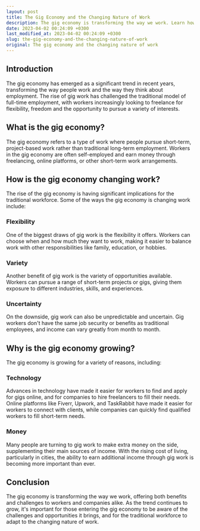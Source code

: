 ```yaml
---
layout: post
title: The Gig Economy and the Changing Nature of Work
description: The gig economy is transforming the way we work. Learn how this trend is changing the way people make money and how it's affecting the traditional workforce.
date: 2023-04-02 00:24:09 +0300
last_modified_at: 2023-04-02 00:24:09 +0300
slug: the-gig-economy-and-the-changing-nature-of-work
original: The gig economy and the changing nature of work
---
```

## Introduction

The gig economy has emerged as a significant trend in recent years, transforming the way people work and the way they think about employment. The rise of gig work has challenged the traditional model of full-time employment, with workers increasingly looking to freelance for flexibility, freedom and the opportunity to pursue a variety of interests. 

## What is the gig economy?

The gig economy refers to a type of work where people pursue short-term, project-based work rather than traditional long-term employment. Workers in the gig economy are often self-employed and earn money through freelancing, online platforms, or other short-term work arrangements. 

## How is the gig economy changing work?

The rise of the gig economy is having significant implications for the traditional workforce. Some of the ways the gig economy is changing work include:

### Flexibility

One of the biggest draws of gig work is the flexibility it offers. Workers can choose when and how much they want to work, making it easier to balance work with other responsibilities like family, education, or hobbies. 

### Variety

Another benefit of gig work is the variety of opportunities available. Workers can pursue a range of short-term projects or gigs, giving them exposure to different industries, skills, and experiences. 

### Uncertainty

On the downside, gig work can also be unpredictable and uncertain. Gig workers don't have the same job security or benefits as traditional employees, and income can vary greatly from month to month. 

## Why is the gig economy growing?

The gig economy is growing for a variety of reasons, including:

### Technology

Advances in technology have made it easier for workers to find and apply for gigs online, and for companies to hire freelancers to fill their needs. Online platforms like Fiverr, Upwork, and TaskRabbit have made it easier for workers to connect with clients, while companies can quickly find qualified workers to fill short-term needs. 

### Money

Many people are turning to gig work to make extra money on the side, supplementing their main sources of income. With the rising cost of living, particularly in cities, the ability to earn additional income through gig work is becoming more important than ever. 

## Conclusion

The gig economy is transforming the way we work, offering both benefits and challenges to workers and companies alike. As the trend continues to grow, it's important for those entering the gig economy to be aware of the challenges and opportunities it brings, and for the traditional workforce to adapt to the changing nature of work.